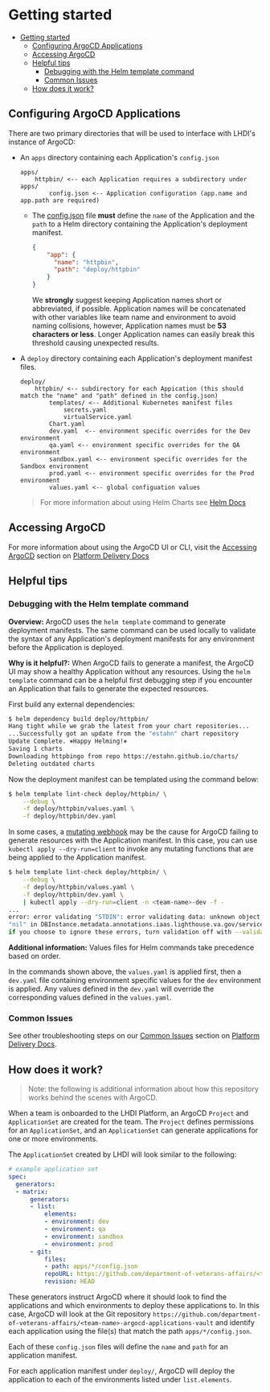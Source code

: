 # Getting started

- [Getting started](#getting-started)
  - [Configuring ArgoCD Applications](#configuring-argocd-applications)
  - [Accessing ArgoCD](#accessing-argocd)
  - [Helpful tips](#helpful-tips)
    - [Debugging with the Helm template command](#debugging-with-the-helm-template-command)
    - [Common Issues](#common-issues)
  - [How does it work?](#how-does-it-work)

## Configuring ArgoCD Applications
There are two primary directories that will be used to interface with LHDI's instance of ArgoCD:

- An `apps` directory containing each Application's `config.json`

  ```text
  apps/
      httpbin/ <-- each Application requires a subdirectory under apps/
          config.json <-- Application configuration (app.name and app.path are required)
  ```
    - The [config.json](https://laughing-adventure-wllepqe.pages.github.io/Lighthouse-delivery-infrastructure-tools/Using-the-DI-tools/Step-4-Deploy-your-project-to-dev/Deploy-with-Argo-CD/#current-limitations) file **must** define the `name` of the Application and the `path` to a Helm directory containing the Application's deployment manifest.
      ```json
      {
          "app": {
            "name": "httpbin",
            "path": "deploy/httpbin"
          }
      }
      ```

      We **strongly** suggest keeping Application names short or abbreviated, if possible. Application names will be concatenated with other variables like team name and environment to avoid naming collisions, however, Application names must be **53 characters or less**. Longer Application names can easily break this threshold causing unexpected results.

- A `deploy` directory containing each Application's deployment manifest files.

  ```text
  deploy/
      httpbin/ <-- subdirectory for each Appication (this should match the "name" and "path" defined in the config.json)
          templates/ <-- Additional Kubernetes manifest files
              secrets.yaml 
              virtualService.yaml 
          Chart.yaml
          dev.yaml  <-- environment specific overrides for the Dev environment
          qa.yaml <-- environment specific overrides for the QA environment
          sandbox.yaml <-- environment specific overrides for the Sandbox environment
          prod.yaml <-- environment specific overrides for the Prod environment
          values.yaml <-- global configuation values
  ```

    > For more information about using Helm Charts see [Helm Docs](https://helm.sh/docs/topics/charts/)

## Accessing ArgoCD

For more information about using the ArgoCD UI or CLI, visit the [Accessing ArgoCD](https://laughing-adventure-wllepqe.pages.github.io/Lighthouse-delivery-infrastructure-tools/Using-the-DI-tools/Step-4-Deploy-your-project-to-dev/Deploy-with-Argo-CD/#accessing-argo-cd) section on [Platform Delivery Docs](https://laughing-adventure-wllepqe.pages.github.io)

## Helpful tips

### Debugging with the Helm template command

**Overview:** 
ArgoCD uses the `helm template` command to generate deployment manifests. The same command can be used locally to validate the syntax of any Application's deployment manifests for any environment before the Application is deployed. 

**Why is it helpful?:** 
When ArgoCD fails to generate a manifest, the ArgoCD UI may show a healthy Application without any resources. Using the `helm template` command can be a helpful first debugging step if you encounter an Application that fails to generate the expected resources.

First build any external dependencies: 

```sh
$ helm dependency build deploy/httpbin/
Hang tight while we grab the latest from your chart repositories...
...Successfully got an update from the "estahn" chart repository
Update Complete. ⎈Happy Helming!⎈
Saving 1 charts
Downloading httpbingo from repo https://estahn.github.io/charts/
Deleting outdated charts
```

Now the deployment manifest can be templated using the command below:
```sh
$ helm template lint-check deploy/httpbin/ \
    --debug \
    -f deploy/httpbin/values.yaml \
    -f deploy/httpbin/dev.yaml 
```

In some cases, a [mutating webhook](https://kubernetes.io/docs/reference/access-authn-authz/extensible-admission-controllers/#what-are-admission-webhooks) may be the cause for ArgoCD failing to generate resources with the Application manifest. In this case, you can use `kubectl apply --dry-run=client` to invoke any mutating functions that are being applied to the Application manifest.

```sh
$ helm template lint-check deploy/httpbin/ \
    --debug \
    -f deploy/httpbin/values.yaml \
    -f deploy/httpbin/dev.yaml \
    | kubectl apply --dry-run=client -n <team-name>-dev -f - 
...
error: error validating "STDIN": error validating data: unknown object type
"nil" in DBInstance.metadata.annotations.iaas.lighthouse.va.gov/service-account;
if you choose to ignore these errors, turn validation off with --validate=false
```
**Additional information:**
Values files for Helm commands take precedence based on order. 

In the commands shown above, the `values.yaml` is applied first, then a `dev.yaml` file containing environment specific values for the `dev` environment is applied. Any values defined in the `dev.yaml` will override the corresponding values defined in the `values.yaml`. 

### Common Issues

See other troubleshooting steps on our [Common Issues](https://laughing-adventure-wllepqe.pages.github.io/Lighthouse-delivery-infrastructure-tools/Using-the-DI-tools/Step-4-Deploy-your-project-to-dev/Deploy-with-Argo-CD/#common-issues) section on [Platform Delivery Docs](https://laughing-adventure-wllepqe.pages.github.io/).

## How does it work?

> Note: the following is additional information about how this repository works behind the scenes with ArgoCD.

When a team is onboarded to the LHDI Platform, an ArgoCD `Project` and `ApplicationSet` are created for the team. The `Project` defines permissions for an `ApplicationSet`, and an `ApplicationSet` can generate applications for one or more environments.

The `ApplicationSet` created by LHDI will look similar to the following:

```yaml
# example application set
spec:
  generators:
  - matrix:
      generators:
      - list:
          elements:
          - environment: dev
          - environment: qa
          - environment: sandbox
          - environment: prod
      - git:
          files:
          - path: apps/*/config.json
          repoURL: https://github.com/department-of-veterans-affairs/<team-name>-argocd-applications-vault
          revision: HEAD
```

These generators instruct ArgoCD where it should look to find the applications and which environments to deploy these applications to. In this case, ArgoCD will look at the Git repository `https://github.com/department-of-veterans-affairs/<team-name>-argocd-applications-vault` and identify each application using the file(s) that match the path `apps/*/config.json`.

Each of these `config.json` files will define the `name` and `path` for an application manifest. 

For each application manifest under `deploy/`, ArgoCD will deploy the application to each of the environments listed under `list.elements`. 

